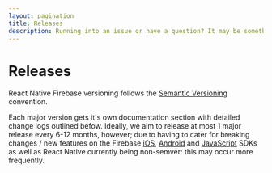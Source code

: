 ```yaml
---
layout: pagination
title: Releases
description: Running into an issue or have a question? It may be something which we have added to our Frequently Asked Questions
---
```


# Releases

React Native Firebase versioning follows the [Semantic Versioning](https://semver.org/) convention.

Each major version gets it's own documentation section with detailed change logs outlined befow. Ideally, we aim to release at most 1 major release every 6-12 months, however; due to having to cater for breaking changes / new features on the Firebase [iOS](https://firebase.google.com/support/release-notes/ios), [Android](https://firebase.google.com/support/release-notes/android) and [JavaScript](https://firebase.google.com/support/release-notes/js) SDKs as well as React Native currently being non-semver: this may occur more frequently.
